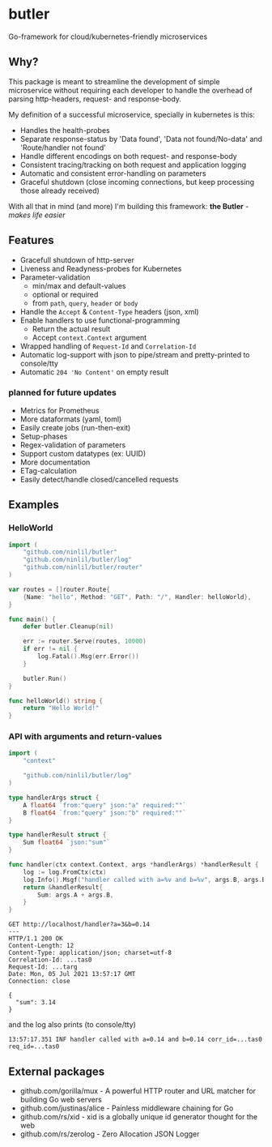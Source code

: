 # butler
Go-framework for cloud/kubernetes-friendly microservices

## Why?
This package is meant to streamline the development of simple microservice without requiring each developer to handle the overhead of parsing http-headers, request- and response-body.

My definition of a successful microservice, specially in kubernetes is this:
- Handles the health-probes
- Separate response-status by 'Data found', 'Data not found/No-data' and 'Route/handler not found'
- Handle different encodings on both request- and response-body
- Consistent tracing/tracking on both request and application logging
- Automatic and consistent error-handling on parameters
- Graceful shutdown (close incoming connections, but keep processing those already received)

With all that in mind (and more) I'm building this framework: **the Butler** - _makes life easier_

## Features
- Gracefull shutdown of http-server
- Liveness and Readyness-probes for Kubernetes
- Parameter-validation
  - min/max and default-values
  - optional or required
  - from `path`, `query`, `header` or `body`
- Handle the `Accept` & `Content-Type` headers (json, xml)
- Enable handlers to use functional-programming
  - Return the actual result
  - Accept `context.Context` argument
- Wrapped handling of `Request-Id` and `Correlation-Id`
- Automatic log-support with json to pipe/stream and pretty-printed to console/tty
- Automatic `204 'No Content'` on empty result

### planned for future updates
- Metrics for Prometheus
- More dataformats (yaml, toml)
- Easily create jobs (run-then-exit)
- Setup-phases
- Regex-validation of parameters
- Support custom datatypes (ex: UUID)
- More documentation
- ETag-calculation
- Easily detect/handle closed/cancelled requests

## Examples
### HelloWorld
```go
import (
	"github.com/ninlil/butler"
	"github.com/ninlil/butler/log"
	"github.com/ninlil/butler/router"
)

var routes = []router.Route{
	{Name: "hello", Method: "GET", Path: "/", Handler: helloWorld},
}

func main() {
	defer butler.Cleanup(nil)

	err := router.Serve(routes, 10000)
	if err != nil {
		log.Fatal().Msg(err.Error())
	}

	butler.Run()
}

func helloWorld() string {
	return "Hello World!"
}
```

### API with arguments and return-values
```go
import (
	"context"

	"github.com/ninlil/butler/log"
)

type handlerArgs struct {
	A float64 `from:"query" json:"a" required:""`
	B float64 `from:"query" json:"b" required:""`
}

type handlerResult struct {
	Sum float64 `json:"sum"`
}

func handler(ctx context.Context, args *handlerArgs) *handlerResult {
	log := log.FromCtx(ctx)
	log.Info().Msgf("handler called with a=%v and b=%v", args.B, args.B)
	return &handlerResult{
		Sum: args.A + args.B,
	}
}
```

```
GET http://localhost/handler?a=3&b=0.14
---
HTTP/1.1 200 OK
Content-Length: 12
Content-Type: application/json; charset=utf-8
Correlation-Id: ...tas0
Request-Id: ...targ
Date: Mon, 05 Jul 2021 13:57:17 GMT
Connection: close

{
  "sum": 3.14
}
```
and the log also prints (to console/tty)
```
13:57:17.351 INF handler called with a=0.14 and b=0.14 corr_id=...tas0 req_id=...tas0
```

## External packages
- github.com/gorilla/mux - A powerful HTTP router and URL matcher for building Go web servers
-	github.com/justinas/alice - Painless middleware chaining for Go
-	github.com/rs/xid - xid is a globally unique id generator thought for the web
-	github.com/rs/zerolog - Zero Allocation JSON Logger

